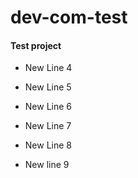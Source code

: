# dev-com-test
#### Test project

- New Line 4

- New Line 5

- New Line 6

- New Line 7

- New Line 8

- New line 9
